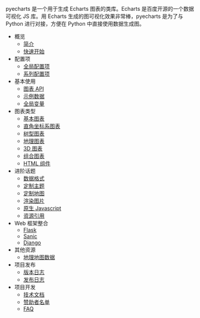 pyecharts 是一个用于生成 Echarts 图表的类库。Echarts 是百度开源的一个数据可视化 JS 库。用 Echarts 生成的图可视化效果非常棒，pyecharts 是为了与 Python 进行对接，方便在 Python 中直接使用数据生成图。

- 概览
  - [简介](zh-cn/intro)
  - [快速开始](zh-cn/quickstart)
- 配置项
  - [全局配置项](zh-cn/global_options)
  - [系列配置项](zh-cn/series_options)
- 基本使用
  - [图表 API](zh-cn/chart_api)
  - [示例数据](zh-cn/demo_data)
  - [全局变量](zh-cn/global_vars)
- 图表类型
  - [基本图表](zh-cn/basic_charts)
  - [直角坐标系图表](zh-cn/rectangular_charts)
  - [树型图表](zh-cn/tree_charts)
  - [地理图表](zh-cn/geography_charts)
  - [3D 图表](zh-cn/3d_charts)
  - [组合图表](zh-cn/composite_charts)
  - [HTML 组件](zh-cn/html_components)
- 进阶话题
  - [数据格式](zh-cn/data_format)
  - [定制主题](zh-cn/themes)
  - [定制地图](zh-cn/maps)
  - [渲染图片](zh-cn/render_images)
  - [原生 Javascript](zh-cn/javascript)
  - [资源引用](zh-cn/assets_host)
- Web 框架整合
  - [Flask](zh-cn/web_flask)
  - [Sanic](zh-cn/web_sanic)
  - [Django](zh-cn/web_django)
- 其他资源
  - [地理地图数据](zh-cn/datasets)
- 项目发布
  - [版本日志](zh-cn/changelog)
  - [发布日志](zh-cn/release-note/)
- 项目开发
  - [技术文档](zh-cn/technical)
  - [赞助者名单](zh-cn/donors)
  - [FAQ](zh-cn/faq)
